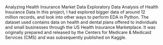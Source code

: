 Analyzing Health Insurance Market Data
Exploratory Data Analysis of Health Insurance Data
In this project, I had explored bigger data of around 12 million records, and look into other ways to perform EDA in Python. The dataset used contains data on health and dental plans offered to individuals and small businesses through the US Health Insurance Marketplace. It was originally prepared and released by the Centers for Medicare & Medicaid Services (CMS) and was subsequently published on Kaggle. 
